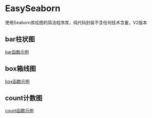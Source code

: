 # EasySeaborn
使用Seaborn库绘图的简洁程序库，纯代码封装不含任何技术含量，V2版本

## bar柱状图

[bar函数示例](./example/bar.md)

## box箱线图

[box函数示例](./example/box.md)

## count计数图

[count函数示例](./example/count.md)
